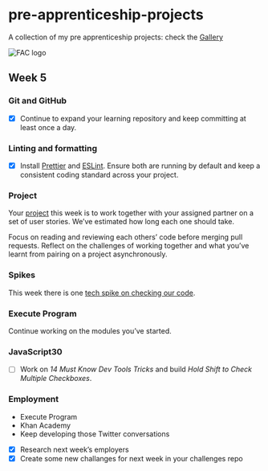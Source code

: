 # pre-apprenticeship-projects

A collection of my pre apprenticeship projects:
check the [Gallery](https://danilo-cupido.github.io/pre-apprenticeship-projects/)

![FAC logo](https://www.coops.tech/images/coops/founders-and-coders)

## Week 5

### Git and GitHub

- [x] Continue to expand your learning repository and keep committing at least once a day.

### Linting and formatting

- [x] Install [Prettier](https://www.digitalocean.com/community/tutorials/how-to-format-code-with-prettier-in-visual-studio-code) and [ESLint](https://eslint.org/docs/user-guide/getting-started). Ensure both are running by default and keep a consistent coding standard across your project.

### Project

Your [project](https://learn.foundersandcoders.com/course/syllabus/pre-app-5/project/) this week is to work together with your assigned partner on a set of user stories. We’ve estimated how long each one should take.

Focus on reading and reviewing each others’ code before merging pull requests. Reflect on the challenges of working together and what you’ve learnt from pairing on a project asynchronously.

### Spikes

This week there is one [tech spike on checking our code](https://learn.foundersandcoders.com/course/syllabus/pre-app-5/spikes/).

### Execute Program

Continue working on the modules you’ve started.

### JavaScript30

- [ ] Work on _14 Must Know Dev Tools Tricks_ and build _Hold Shift to Check Multiple Checkboxes_.

### Employment

- Execute Program
- Khan Academy
- Keep developing those Twitter conversations

* [x] Research next week’s employers
* [x] Create some new challanges for next week in your challenges repo

